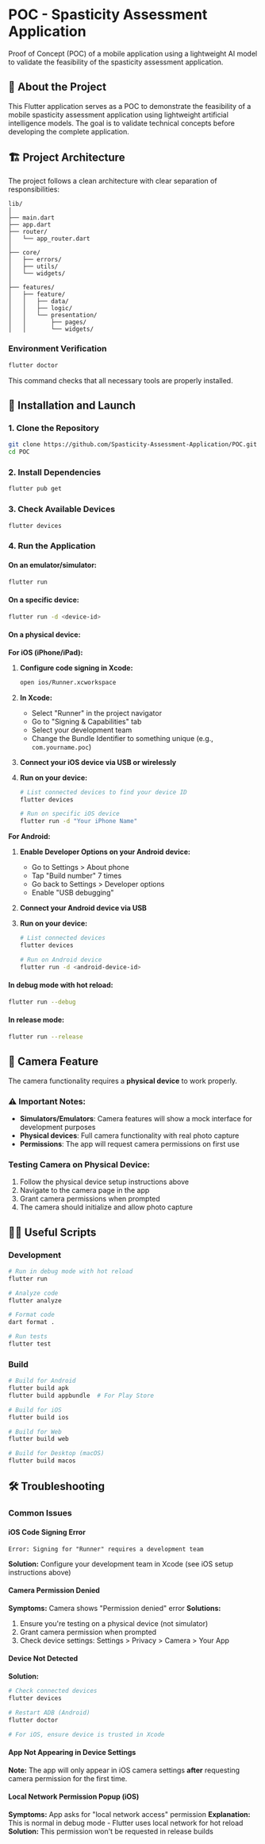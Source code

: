 # POC - Spasticity Assessment Application

Proof of Concept (POC) of a mobile application using a lightweight AI model to validate the feasibility of the spasticity assessment application.

## 📱 About the Project

This Flutter application serves as a POC to demonstrate the feasibility of a mobile spasticity assessment application using lightweight artificial intelligence models. The goal is to validate technical concepts before developing the complete application.

## 🏗️ Project Architecture

The project follows a clean architecture with clear separation of responsibilities:

```
lib/
│
├── main.dart
├── app.dart
├── router/
│   └── app_router.dart
│
├── core/
│   ├── errors/
│   ├── utils/
│   └── widgets/
│
├── features/
│   ├── feature/
│   │   ├── data/
│   │   ├── logic/
│   │   └── presentation/
│   │       ├── pages/
│   │       └── widgets/
```

### Environment Verification

```bash
flutter doctor
```

This command checks that all necessary tools are properly installed.

## 🚀 Installation and Launch

### 1. Clone the Repository

```bash
git clone https://github.com/Spasticity-Assessment-Application/POC.git
cd POC
```

### 2. Install Dependencies

```bash
flutter pub get
```

### 3. Check Available Devices

```bash
flutter devices
```

### 4. Run the Application

#### On an emulator/simulator:

```bash
flutter run
```

#### On a specific device:

```bash
flutter run -d <device-id>
```

#### On a physical device:

**For iOS (iPhone/iPad):**

1. **Configure code signing in Xcode:**
   ```bash
   open ios/Runner.xcworkspace
   ```
2. **In Xcode:**
   - Select "Runner" in the project navigator
   - Go to "Signing & Capabilities" tab
   - Select your development team
   - Change the Bundle Identifier to something unique (e.g., `com.yourname.poc`)
3. **Connect your iOS device via USB or wirelessly**

4. **Run on your device:**

   ```bash
   # List connected devices to find your device ID
   flutter devices

   # Run on specific iOS device
   flutter run -d "Your iPhone Name"
   ```

**For Android:**

1. **Enable Developer Options on your Android device:**

   - Go to Settings > About phone
   - Tap "Build number" 7 times
   - Go back to Settings > Developer options
   - Enable "USB debugging"

2. **Connect your Android device via USB**

3. **Run on your device:**

   ```bash
   # List connected devices
   flutter devices

   # Run on Android device
   flutter run -d <android-device-id>
   ```

#### In debug mode with hot reload:

```bash
flutter run --debug
```

#### In release mode:

```bash
flutter run --release
```

## 📸 Camera Feature

The camera functionality requires a **physical device** to work properly.

### ⚠️ Important Notes:

- **Simulators/Emulators**: Camera features will show a mock interface for development purposes
- **Physical devices**: Full camera functionality with real photo capture
- **Permissions**: The app will request camera permissions on first use

### Testing Camera on Physical Device:

1. Follow the physical device setup instructions above
2. Navigate to the camera page in the app
3. Grant camera permissions when prompted
4. The camera should initialize and allow photo capture

## 🏃‍♂️ Useful Scripts

### Development

```bash
# Run in debug mode with hot reload
flutter run

# Analyze code
flutter analyze

# Format code
dart format .

# Run tests
flutter test
```

### Build

```bash
# Build for Android
flutter build apk
flutter build appbundle  # For Play Store

# Build for iOS
flutter build ios

# Build for Web
flutter build web

# Build for Desktop (macOS)
flutter build macos
```

## 🛠️ Troubleshooting

### Common Issues

#### iOS Code Signing Error

```
Error: Signing for "Runner" requires a development team
```

**Solution:** Configure your development team in Xcode (see iOS setup instructions above)

#### Camera Permission Denied

**Symptoms:** Camera shows "Permission denied" error
**Solutions:**

1. Ensure you're testing on a physical device (not simulator)
2. Grant camera permission when prompted
3. Check device settings: Settings > Privacy > Camera > Your App

#### Device Not Detected

**Solution:**

```bash
# Check connected devices
flutter devices

# Restart ADB (Android)
flutter doctor

# For iOS, ensure device is trusted in Xcode
```

#### App Not Appearing in Device Settings

**Note:** The app will only appear in iOS camera settings **after** requesting camera permission for the first time.

#### Local Network Permission Popup (iOS)

**Symptoms:** App asks for "local network access" permission
**Explanation:** This is normal in debug mode - Flutter uses local network for hot reload
**Solution:** This permission won't be requested in release builds
